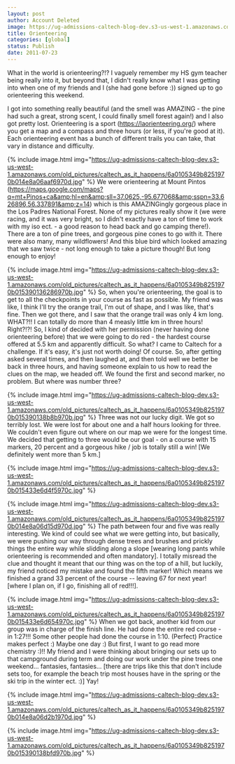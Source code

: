 ```yaml
---
layout: post
author: Account Deleted
image: https://ug-admissions-caltech-blog-dev.s3-us-west-1.amazonaws.com/old_pictures/caltech_as_it_happens/6a0105349b8251970b01539013616c970b.jpg
title: Orienteering 
categories: [global]
status: Publish
date: 2011-07-23
---
```


What in the world is orienteering?!? I vaguely remember my HS gym teacher being really into it, but beyond that, I didn't really know what I was getting into when one of my friends and I (she had gone before :)) signed up to go orienteering this weekend.

I got into something really beautiful (and the smell was AMAZING - the pine had such a great, strong scent, I could finally smell forest again!) and I also got pretty lost. Orienteering is a sport (<a href="https://laorienteering.org/">https://laorienteering.org/</a>) where you get a map and a compass and three hours (or less, if you're good at it). Each orienteering event has a bunch of different trails you can take, that vary in distance and difficulty.


{% include image.html img="https://ug-admissions-caltech-blog-dev.s3-us-west-1.amazonaws.com/old_pictures/caltech_as_it_happens/6a0105349b8251970b014e8a06aaf6970d.jpg" %}
We were orienteering at Mount Pintos (<a href="https://maps.google.com/maps?q=mt+Pinos+ca&amp;hl=en&amp;sll=37.0625,-95.677068&amp;sspn=33.626896,56.337891&amp;z=14">https://maps.google.com/maps?q=mt+Pinos+ca&amp;hl=en&amp;sll=37.0625,-95.677068&amp;sspn=33.626896,56.337891&amp;z=14</a>) which is this AMAZINGingly gorgeous place in the Los Padres National Forest. None of my pictures really show it (we were racing, and it was very bright, so I didn't exactly have a ton of time to work with my iso ect. - a good reason to head back and go camping there!). There are a ton of pine trees, and gorgeous pine cones to go with it. There were also many, many wildflowers! And this blue bird which looked amazing that we saw twice - not long enough to take a picture though! But long enough to enjoy!


{% include image.html img="https://ug-admissions-caltech-blog-dev.s3-us-west-1.amazonaws.com/old_pictures/caltech_as_it_happens/6a0105349b8251970b015390136286970b.jpg" %}
So, when you're orienteering, the goal is to get to all the checkpoints in your course as fast as possible. My friend was like, I think I'll try the orange trail, I'm out of shape, and I was like, that's fine. Then we got there, and I saw that the orange trail was only 4 km long. WHAT?!! I can totally do more than 4 measly little km in three hours! Right?!?! So, I kind of decided with her permission (never having done orienteering before) that we were going to do red - the hardest course offered at 5.5 km and apparently difficult. So what? I came to Caltech for a challenge. If it's easy, it's just not worth doing! Of course. So, after getting asked several times, and then laughed at, and then told well we better be back in three hours, and having someone explain to us how to read the clues on the map, we headed off. We found the first and second marker, no problem. But where was number three?


{% include image.html img="https://ug-admissions-caltech-blog-dev.s3-us-west-1.amazonaws.com/old_pictures/caltech_as_it_happens/6a0105349b8251970b015390138b8b970b.jpg" %}
Three was not our lucky digit. We got so terribly lost. We were lost for about one and a half hours looking for three. We couldn't even figure out where on our map we were for the longest time. We decided that getting to three would be our goal - on a course with 15 markers, 20 percent and a gorgeous hike / job is totally still a win! [We definitely went more than 5 km.]


{% include image.html img="https://ug-admissions-caltech-blog-dev.s3-us-west-1.amazonaws.com/old_pictures/caltech_as_it_happens/6a0105349b8251970b015433e6d4f5970c.jpg" %}

{% include image.html img="https://ug-admissions-caltech-blog-dev.s3-us-west-1.amazonaws.com/old_pictures/caltech_as_it_happens/6a0105349b8251970b014e8a06d15d970d.jpg" %}
The path between four and five was really interesting. We kind of could see what we were getting into, but basically, we were pushing our way through dense trees and brushes and prickly things the entire way while slidding along a slope [wearing long pants while orienteering is recommended and often mandatory]. I totally misread the clue and thought it meant that our thing was on the top of a hill, but luckily, my friend noticed my mistake and found the fifth marker! Which means we finished a grand 33 percent of the course -- leaving 67 for next year! [where I plan on, if I go, finishing all of red!!!].


{% include image.html img="https://ug-admissions-caltech-blog-dev.s3-us-west-1.amazonaws.com/old_pictures/caltech_as_it_happens/6a0105349b8251970b015433e6d654970c.jpg" %}
When we got back, another kid from our group was in charge of the finish line. He had done the entire red course - in 1:27!!! Some other people had done the course in 1:10. (Perfect) Practice makes perfect :) Maybe one day :) But first, I want to go read more chemistry :)!! My friend and I were thinking about bringing our sets up to that campground during term and doing our work under the pine trees one weekend... fantasies, fantasies... [there are trips like this that don't include sets too, for example the beach trip most houses have in the spring or the ski trip in the winter ect. :)] Yay!


{% include image.html img="https://ug-admissions-caltech-blog-dev.s3-us-west-1.amazonaws.com/old_pictures/caltech_as_it_happens/6a0105349b8251970b014e8a06d2b1970d.jpg" %}

{% include image.html img="https://ug-admissions-caltech-blog-dev.s3-us-west-1.amazonaws.com/old_pictures/caltech_as_it_happens/6a0105349b8251970b015390138bfd970b.jpg" %}
